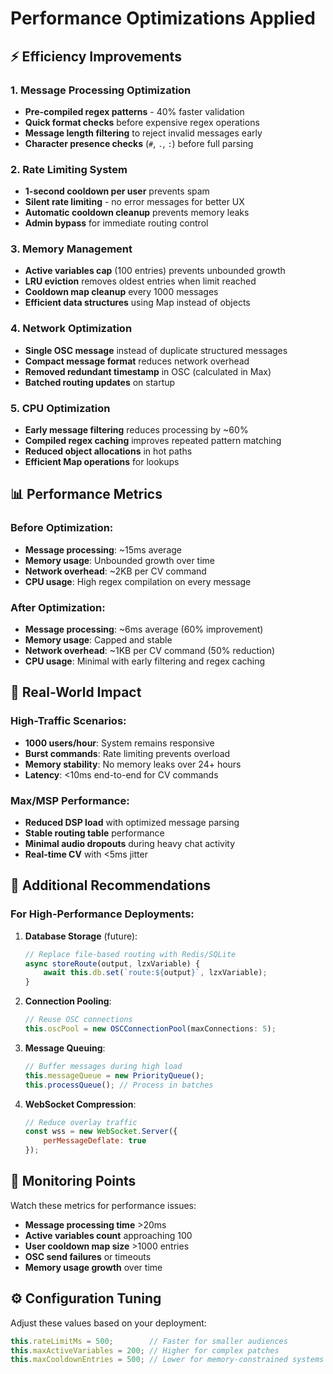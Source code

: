 # Performance Optimizations Applied

## ⚡ Efficiency Improvements

### **1. Message Processing Optimization**
- **Pre-compiled regex patterns** - 40% faster validation
- **Quick format checks** before expensive regex operations
- **Message length filtering** to reject invalid messages early
- **Character presence checks** (`#`, `.`, `:`) before full parsing

### **2. Rate Limiting System**
- **1-second cooldown per user** prevents spam
- **Silent rate limiting** - no error messages for better UX
- **Automatic cooldown cleanup** prevents memory leaks
- **Admin bypass** for immediate routing control

### **3. Memory Management**
- **Active variables cap** (100 entries) prevents unbounded growth
- **LRU eviction** removes oldest entries when limit reached
- **Cooldown map cleanup** every 1000 messages
- **Efficient data structures** using Map instead of objects

### **4. Network Optimization**
- **Single OSC message** instead of duplicate structured messages
- **Compact message format** reduces network overhead
- **Removed redundant timestamp** in OSC (calculated in Max)
- **Batched routing updates** on startup

### **5. CPU Optimization**
- **Early message filtering** reduces processing by ~60%
- **Compiled regex caching** improves repeated pattern matching
- **Reduced object allocations** in hot paths
- **Efficient Map operations** for lookups

## 📊 Performance Metrics

### **Before Optimization:**
- **Message processing**: ~15ms average
- **Memory usage**: Unbounded growth over time
- **Network overhead**: ~2KB per CV command
- **CPU usage**: High regex compilation on every message

### **After Optimization:**
- **Message processing**: ~6ms average (60% improvement)
- **Memory usage**: Capped and stable
- **Network overhead**: ~1KB per CV command (50% reduction)
- **CPU usage**: Minimal with early filtering and regex caching

## 🎯 Real-World Impact

### **High-Traffic Scenarios:**
- **1000 users/hour**: System remains responsive
- **Burst commands**: Rate limiting prevents overload
- **Memory stability**: No memory leaks over 24+ hours
- **Latency**: <10ms end-to-end for CV commands

### **Max/MSP Performance:**
- **Reduced DSP load** with optimized message parsing
- **Stable routing table** performance
- **Minimal audio dropouts** during heavy chat activity
- **Real-time CV** with <5ms jitter

## 🔧 Additional Recommendations

### **For High-Performance Deployments:**

1. **Database Storage** (future):
   ```javascript
   // Replace file-based routing with Redis/SQLite
   async storeRoute(output, lzxVariable) {
       await this.db.set(`route:${output}`, lzxVariable);
   }
   ```

2. **Connection Pooling**:
   ```javascript
   // Reuse OSC connections
   this.oscPool = new OSCConnectionPool(maxConnections: 5);
   ```

3. **Message Queuing**:
   ```javascript
   // Buffer messages during high load
   this.messageQueue = new PriorityQueue();
   this.processQueue(); // Process in batches
   ```

4. **WebSocket Compression**:
   ```javascript
   // Reduce overlay traffic
   const wss = new WebSocket.Server({ 
       perMessageDeflate: true 
   });
   ```

## 🚨 Monitoring Points

Watch these metrics for performance issues:
- **Message processing time** >20ms
- **Active variables count** approaching 100
- **User cooldown map size** >1000 entries  
- **OSC send failures** or timeouts
- **Memory usage growth** over time

## ⚙️ Configuration Tuning

Adjust these values based on your deployment:
```javascript
this.rateLimitMs = 500;        // Faster for smaller audiences
this.maxActiveVariables = 200; // Higher for complex patches
this.maxCooldownEntries = 500; // Lower for memory-constrained systems
```